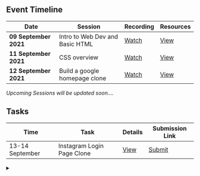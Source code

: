 ## Event Timeline

|Date|Session|Recording|Resources|
|------------|--------------|--------|-------|
|**09 September 2021**|Intro to Web Dev and Basic HTML|[Watch](https://youtu.be/xx_M5u2LgYc)|[View](/part1/README.md)|
|**11 September 2021**|CSS overview|[Watch](https://youtu.be/dsfgHjP7pJU)|[View](/part2/README.md)|
|**12 September 2021**|Build a google homepage clone|[Watch](https://youtu.be/JwnKASD1wkA)|[View](/part3/README.md)|

*Upcoming Sessions will be updated soon....*


## Tasks

|Time|Task|Details|Submission Link|
|-----|-----|-----|-----|
|13-14 September|Instagram Login Page Clone|[View](/task1/README.md)|[Submit](https://bit.ly/task-1-lbscek)|


<details><summary></summary>Thank You<script async src="https://cdn.splitbee.io/sb.js"></script></details>
